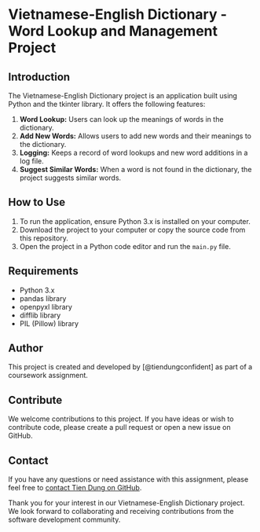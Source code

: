 # Vietnamese-English Dictionary - Word Lookup and Management Project

## Introduction
The Vietnamese-English Dictionary project is an application built using Python and the tkinter library. It offers the following features:

1. **Word Lookup:** Users can look up the meanings of words in the dictionary.
2. **Add New Words:** Allows users to add new words and their meanings to the dictionary.
3. **Logging:** Keeps a record of word lookups and new word additions in a log file.
4. **Suggest Similar Words:** When a word is not found in the dictionary, the project suggests similar words.

## How to Use
1. To run the application, ensure Python 3.x is installed on your computer.
2. Download the project to your computer or copy the source code from this repository.
3. Open the project in a Python code editor and run the `main.py` file.

## Requirements
- Python 3.x
- pandas library
- openpyxl library
- difflib library
- PIL (Pillow) library

## Author
This project is created and developed by [@tiendungconfident] as part of a coursework assignment.

## Contribute
We welcome contributions to this project. If you have ideas or wish to contribute code, please create a pull request or open a new issue on GitHub.

## Contact
If you have any questions or need assistance with this assignment, please feel free to [contact Tien Dung on GitHub](https://github.com/tiendungconfident).

Thank you for your interest in our Vietnamese-English Dictionary project. We look forward to collaborating and receiving contributions from the software development community.
